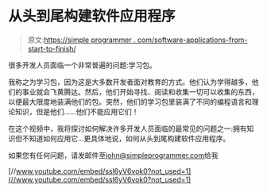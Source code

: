 # 从头到尾构建软件应用程序

> 原文:[https://simple programmer . com/software-applications-from-start-to-finish/](https://simpleprogrammer.com/software-applications-from-start-to-finish/)

很多开发人员面临一个非常普遍的问题:学习包。

我称之为学习包，因为这是大多数开发者面对教育的方式。他们认为学得越多，他们的事业就会飞黄腾达。然后，他们开始寻找、阅读和收集一切可以收集的东西，以便最大限度地装满他们的包。突然，他们的学习包里装满了不同的编程语言和理论知识，但是他们……他们不能应用它们！

在这个视频中，我将探讨如何解决许多开发人员面临的最常见的问题之一:拥有知识但不知道如何应用它…更具体地说，如何从头到尾构建软件应用程序。

如果您有任何问题，请发邮件至[john@simpleprogrammer.com](mailto:john@simpleprogrammer.com)给我

[//www.youtube.com/embed/ssl6yV6vok0?not_used=1](//www.youtube.com/embed/ssl6yV6vok0?not_used=1)